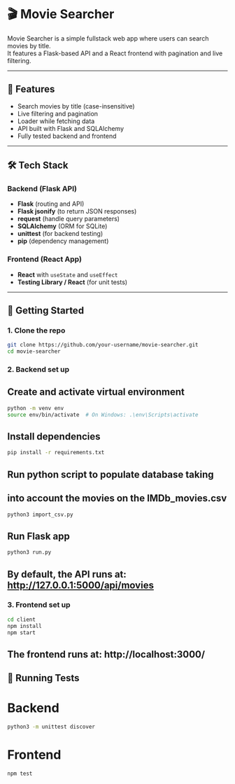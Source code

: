 # 🎬 Movie Searcher

Movie Searcher is a simple fullstack web app where users can search movies by title.  
It features a Flask-based API and a React frontend with pagination and live filtering.

---

## 🧠 Features

- Search movies by title (case-insensitive)
- Live filtering and pagination
- Loader while fetching data
- API built with Flask and SQLAlchemy
- Fully tested backend and frontend

---

## 🛠️ Tech Stack

### Backend (Flask API)

- **Flask** (routing and API)
- **Flask jsonify** (to return JSON responses)
- **request** (handle query parameters)
- **SQLAlchemy** (ORM for SQLite)
- **unittest** (for backend testing)
- **pip** (dependency management)

### Frontend (React App)

- **React** with `useState` and `useEffect`
- **Testing Library / React** (for unit tests)

---

## 🚀 Getting Started

### 1. Clone the repo

```bash
git clone https://github.com/your-username/movie-searcher.git
cd movie-searcher
```

### 2. Backend set up

## Create and activate virtual environment

```bash
python -m venv env
source env/bin/activate  # On Windows: .\env\Scripts\activate
```

## Install dependencies

```bash
pip install -r requirements.txt
```

## Run python script to populate database taking

## into account the movies on the IMDb_movies.csv

```bash
python3 import_csv.py
```

## Run Flask app

```bash
python3 run.py
```

## By default, the API runs at: http://127.0.0.1:5000/api/movies

### 3. Frontend set up

```bash
cd client
npm install
npm start
```

## The frontend runs at: http://localhost:3000/


## 🧪 Running Tests

# Backend

```bash
python3 -m unittest discover
```

# Frontend

```bash
npm test
```

